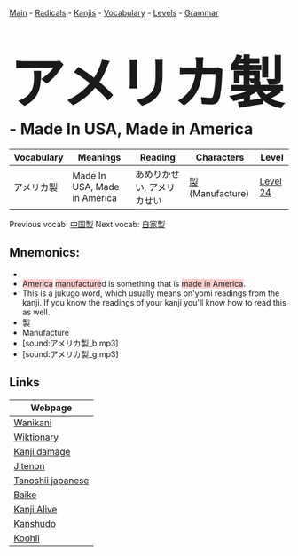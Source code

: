 <style> bigfont {font-size: 100px}</style>
[Main](../README.md) -
[Radicals](../radicals.md) -
[Kanjis](../kanjis.md) -
[Vocabulary](../vocabulary.md) -
[Levels](../levels.md) -
[Grammar](../grammar.md)
# <bigfont> アメリカ製</bigfont> - Made In USA, Made in America 

| Vocabulary | Meanings | Reading | Characters | Level |
| --- | --- | --- | --- | --- |
| アメリカ製 | Made In USA, Made in America | あめりかせい, アメリカせい |  [製](../kanjis/製.md) (Manufacture) | [Level 24](../levels/wk_level24.md) |

Previous vocab: [中国製](中国製.md) Next vocab: [自家製](自家製.md) 

## Mnemonics:

* 
* <span style="background-color:#ffcccb"> America</span> <span style="background-color:#ffcccb"> manufacture</span>d is something that is <span style="background-color:#ffcccb"> made in America</span>.
* This is a jukugo word, which usually means on'yomi readings from the kanji. If you know the readings of your kanji you'll know how to read this as well.
* 製
* Manufacture
* [sound:アメリカ製_b.mp3]
* [sound:アメリカ製_g.mp3]


## Links 

| Webpage |
| --- |
| [Wanikani          ](https://www.wanikani.com/kanji/アメリカ製) |
| [Wiktionary        ](https://en.wiktionary.org/wiki/アメリカ製) |
| [Kanji damage      ](http://www.kanjidamage.com/kanji/search?utf8=✓&q=アメリカ製) |
| [Jitenon           ](https://jitenon.com/kanji/アメリカ製) |
| [Tanoshii japanese ](https://www.tanoshiijapanese.com/dictionary/kanji.cfm?k=アメリカ製) |
| [Baike             ](https://baike.baidu.com/item/アメリカ製) |
| [Kanji Alive       ](https://app.kanjialive.com/アメリカ製) |
| [Kanshudo          ](https://www.kanshudo.com/searchmn?q=アメリカ製) |
| [Koohii            ](https://kanji.koohii.com/study/kanji/アメリカ製) |
